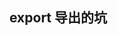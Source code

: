 ## export 导出的坑

<script>
    //当export const HELLO = 'hello'时，
    //引入的时候不能， import  HELLO from 'xxxx',
    //但是可以这样 import {HELLO} from 'xxxxx'
    //只有当 export default HELLO时，
    //导入的时候， 才能 import HELLO from 'xxxx',
</script>
